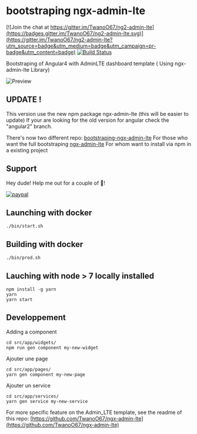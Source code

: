 # bootstraping ngx-admin-lte

[![Join the chat at https://gitter.im/TwanoO67/ng2-admin-lte](https://badges.gitter.im/TwanoO67/ng2-admin-lte.svg)](https://gitter.im/TwanoO67/ng2-admin-lte?utm_source=badge&utm_medium=badge&utm_campaign=pr-badge&utm_content=badge)
[![Build Status](https://travis-ci.org/TwanoO67/ng2-admin-lte.svg?branch=master)](https://travis-ci.org/TwanoO67/ng2-admin-lte)

Bootstraping of Angular4 with AdminLTE dashboard template
( Using ngx-admin-lte Library)

![Preview](https://almsaeedstudio.com/img/AdminLTE2.1.png)

## UPDATE !

This version use the new npm package ngx-admin-lte (this will be easier to update)
If your are looking for the old version for angular check the "angular2" branch.

There's now two different repo:
[bootstraping-ngx-admin-lte](https://github.com/TwanoO67/bootstraping-ngx-admin-lte) For those who want the full bootstraping
[ngx-admin-lte](https://github.com/TwanoO67/ngx-admin-lte) For whom want to install via npm in a existing project

## Support
Hey dude! Help me out for a couple of :beers:!

[![paypal](https://www.paypalobjects.com/en_US/i/btn/btn_donate_LG.gif)](https://www.paypal.com/cgi-bin/webscr?cmd=_donations&business=ghostsmaker@hotmail.com&lc=US&item_name=TwanoO67&item_number=ng2-admin-lte&no_note=0&currency_code=EUR)

## Launching with docker

```
./bin/start.sh
```

## Building with docker

```
./bin/prod.sh
```

## Lauching with node > 7 locally installed

```
npm install -g yarn
yarn
yarn start
```

## Developpement

Adding a component

```
cd src/app/widgets/
npm run gen component my-new-widget
```

Ajouter une page

```
cd src/app/pages/
yarn gen component my-new-page
```

Ajouter un service

```
cd src/app/services/
yarn gen service my-new-service
```


For more specific feature on the Admin_LTE template, see the readme of this repo:
[https://github.com/TwanoO67/ngx-admin-lte](https://github.com/TwanoO67/ngx-admin-lte)
